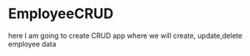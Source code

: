 # EmployeeCRUD
 here I am going to create CRUD app where we will create, update,delete employee data
